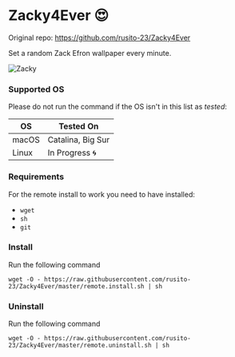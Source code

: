 # Zacky4Ever :heart_eyes:

Original repo: https://github.com/rusito-23/Zacky4Ever

Set a random Zack Efron wallpaper every minute.

![Zacky](pictures/zac-005.jpg)

### Supported OS

Please do not run the command if the OS isn't in this list as _tested_:

| OS | Tested On |
| --- | --- |
| macOS | Catalina, Big Sur |
| Linux | In Progress :cyclone: |

### Requirements

For the remote install to work you need to have installed:

- `wget`
- `sh`
- `git`

### Install

Run the following command

```
wget -O - https://raw.githubusercontent.com/rusito-23/Zacky4Ever/master/remote.install.sh | sh
```

### Uninstall

Run the following command

```
wget -O - https://raw.githubusercontent.com/rusito-23/Zacky4Ever/master/remote.uninstall.sh | sh
```

